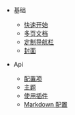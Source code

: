 - 基础

  - [快速开始](/quickstart.md)
  - [多页文档](/more-pages.md)
  - [定制导航栏](/custom-navbar.md)
  - [封面](/cover.md)

- Api
  - [配置项](/configuration.md)
  - [主题](/themes.md)
  - [使用插件](/plugins.md)
  - [Markdown 配置](/markdown.md)
